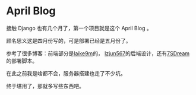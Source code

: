 # April Blog

接触 Django 也有几个月了，第一个项目就是这个 April Blog 。

顾名思义这是四月份写的，可是部署已经是五月份了。

参考了很多博客：前端部分是[laike9m](https://github.com/laike9m/My_Blog)的，
[lzjun567](https://github.com/lzjun567/django_blog)的后端设计，还有[7SDream](https://github.com/7sDream/0v0.link-blog)的部署脚本。

在此之前我是啥都不会，服务器搭建也走了不少坑。

终于堪用了，那就多写些东西吧。